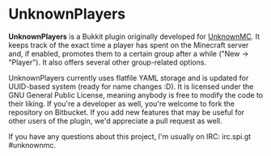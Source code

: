 UnknownPlayers
==============

**UnknownPlayers** is a Bukkit plugin originally developed for [UnknownMC](http://www.unknownmc.net/ "UnknownMC - Survival the way you like it"). It keeps track of the exact time a player has spent on the Minecraft server and, if enabled, promotes them to a certain group after a while ("New -> "Player"). It also offers several other group-related options.

UnknownPlayers currently uses flatfile YAML storage and is updated for UUID-based system (ready for name changes :D). It is licensed under the GNU General Public License, meaning anybody is free to modify the code to their liking. If you're a developer as well, you're welcome to fork the repository on Bitbucket. If you add new features that may be useful for other users of the plugin, we'd appreciate a pull request as well.

If you have any questions about this project, I'm usually on IRC: irc.spi.gt #unknownmc.
